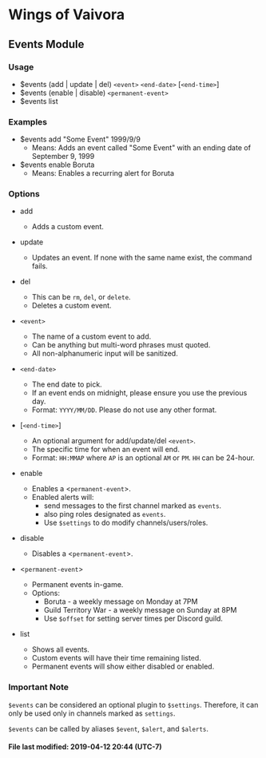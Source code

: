 # Wings of Vaivora

## Events Module

### Usage
+ $events (add | update | del) `<event>` `<end-date>` [`<end-time>`]
+ $events (enable | disable) `<permanent-event>`
+ $events list

### Examples
+ $events add "Some Event" 1999/9/9
    - Means: Adds an event called "Some Event" with an ending date of September 9, 1999
+ $events enable Boruta
    - Means: Enables a recurring alert for Boruta

### Options
+ add
    - Adds a custom event.

+ update
    - Updates an event. If none with the same name exist, the command fails.

+ del
    - This can be `rm`, `del`, or `delete`.
    - Deletes a custom event.

+ `<event>`
    - The name of a custom event to add.
    - Can be anything but multi-word phrases must quoted.
    - All non-alphanumeric input will be sanitized.

+ `<end-date>`
    - The end date to pick.
    - If an event ends on midnight, please ensure you use the previous day.
    - Format: `YYYY/MM/DD`. Please do not use any other format.

+ [`<end-time>`]
    - An optional argument for add/update/del `<event>`.
    - The specific time for when an event will end.
    - Format: `HH:MMAP` where `AP` is an optional `AM` or `PM`. `HH` can be 24-hour.

+ enable
    - Enables a <`permanent-event`>.
    - Enabled alerts will:
        - send messages to the first channel marked as `events`.
        - also ping roles designated as `events`.
        - Use `$settings` to do modify channels/users/roles.

+ disable
    - Disables a <`permanent-event`>.

+ <`permanent-event`>
    - Permanent events in-game.
    - Options:
        - Boruta - a weekly message on Monday at 7PM
        - Guild Territory War - a weekly message on Sunday at 8PM
        - Use `$offset` for setting server times per Discord guild.

+ list
    - Shows all events.
    - Custom events will have their time remaining listed.
    - Permanent events will show either disabled or enabled.

### Important Note

`$events` can be considered an optional plugin to `$settings`. Therefore, it can only be used only in channels marked as `settings`.

`$events` can be called by aliases `$event`, `$alert`, and `$alerts`.

#### File last modified: 2019-04-12 20:44 (UTC-7)
